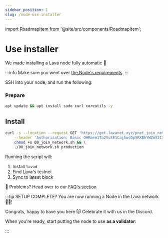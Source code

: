 ```yaml
---
sidebar_position: 1
slug: /node-use-installer
---
```


import RoadmapItem from '@site/src/components/RoadmapItem';

# Use installer

We made installing a Lava node fully automatic 🚀

:::info
Make sure you went over [the Node's requirements](../lava-node-intro.md#requirements).
:::

SSH into your node, and run the following:

### Prepare 
```bash
apt update && apt install sudo curl coreutils -y
```

## Install
```bash
curl -s --location --request GET 'https://get.lavanet.xyz/pnet_join_network' \
    --header 'Authorization: Basic OHRmem1Ta2VuSE1CajhwcDpSRXBhYWZmS2I3TTNQNlBt' > 00_join_network.sh && \
    chmod +x 00_join_network.sh && \
    ./00_join_network.sh production
```

Running the script will:
1. Install `lavad`
2. Find Lava's testnet 
3. Sync to latest block

🛟 Problems? Head over to our [FAQ's section](../faq.md#i-have-problems-running-the-install-scripts)

:::tip SETUP COMPLETE?
You are now running a Node in the Lava network 🎉🥳! 

Congrats, happy to have you here 😻 Celebrate it with us in the Discord.

When you're ready, start putting the node to use **as a validator**:
[<RoadmapItem icon="🧑‍⚖️" title="Power as a Validator" description="Validate blocks, secure the network, earn rewards"/>](/validator-intro.md)

:::

